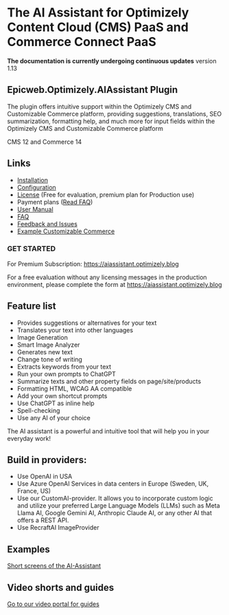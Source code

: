# The AI Assistant for Optimizely Content Cloud (CMS) PaaS and Commerce Connect PaaS

**The documentation is currently undergoing continuous updates** version 1.13

## Epicweb.Optimizely.AIAssistant Plugin
The plugin offers intuitive support within the Optimizely CMS and Customizable Commerce platform, providing suggestions, translations, SEO summarization, formatting help, and much more for input fields within the Optimizely CMS and Customizable Commerce platform

CMS 12 and Commerce 14

## Links 
- [Installation](installation.md)
- [Configuration](configuration.md)
- [License](license.md) (Free for evaluation, premium plan for Production use)
- Payment plans ([Read FAQ](faq.md))
- [User Manual](user-manual.md)
- [FAQ](faq.md)
- [Feedback and Issues](https://github.com/Epicweb-Optimizely/Epicweb.Optimizely.AIAssistant/discussions)
- [Example Customizable Commerce](Example-Commerce-work-with-SEO-and-translations-on-a-product.md)

### GET STARTED

For Premium Subscription: https://aiassistant.optimizely.blog

For a free evaluation without any licensing messages in the production environment, please complete the form at https://aiassistant.optimizely.blog

## Feature list
- Provides suggestions or alternatives for your text
- Translates your text into other languages
- Image Generation
- Smart Image Analyzer
- Generates new text
- Change tone of writing
- Extracts keywords from your text
- Run your own prompts to ChatGPT
- Summarize texts and other property fields on page/site/products
- Formatting HTML, WCAG AA compatible
- Add your own shortcut prompts
- Use ChatGPT as inline help
- Spell-checking
- Use any AI of your choice

The AI assistant is a powerful and intuitive tool that will help you in your everyday work!

## Build in providers:

- Use OpenAI in USA
- Use Azure OpenAI Services in data centers in Europe (Sweden, UK, France, US)
- Use our CustomAI-provider. It allows you to incorporate custom logic and utilize your preferred Large Language Models (LLMs) such as Meta Llama AI, Google Gemini AI, Anthropic Claude AI, or any other AI that offers a REST API.
- Use RecraftAI ImageProvider

## Examples

[Short screens of the AI-Assistant](example-screens.md)

## Video shorts and guides

[Go to our video portal for guides](https://aiassistant.optimizely.blog/en/videos/)


